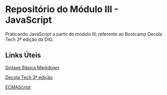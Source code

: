 # Repositório do Módulo III - JavaScript
Praticando JavaScript a partir do módulo III, referente ao Bootcamp Decola Tech 3ª edição da DIO.

##  Links Úteis
[Sintaxe Básica Markdown](https://www.markdownguide.org/basic-syntax/)

[Decola Tech 3ª edição](https://web.dio.me/track/decola-tech-3a-edicao)

[ECMAScript](https://www.ecma-international.org/publications-and-standards/standards/ecma-262/)
